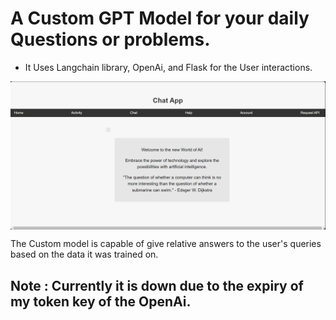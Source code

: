 # A Custom GPT Model for your daily Questions or problems.
- It Uses Langchain library, OpenAi, and Flask for the User interactions.

<div class="container">
    <p><img align="center" src="https://github.com/Saurabh7Goku/LLM-s/blob/main/llmSnap.png" alt="UI Image" /></p>
</div>

The Custom model is capable of give relative answers to the user's queries based on the data it was trained on.

## Note : Currently it is down due to the expiry of my token key of the OpenAi.
